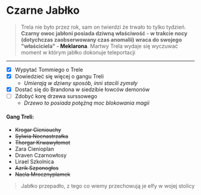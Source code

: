 <h1>Czarne Jabłko</h1>

> Trela nie było przez rok, sam on twierdzi że trwało to tylko tydzień.
> **Czarny owoc jabłoni posiada dziwną właściwość - w trakcie nocy (dotychczas zaobserwowany czas anomalii) wraca do swojego "właściciela" - <a data-path="Bohaterowie/Meklaron Sennus.md">Meklarona</a>**. Martwy Trela wydaje się wyczuwać moment w którym jabłko dokonuje teleportacji  

---

- [x] Wypytać Tommiego o Trele
- [x] Dowiedzieć się więcej o gangu Treli
	- *Umierają w dziwny sposób, inni stacili zymsły*
- [x] Dostać się do Brandona w siedzibie łowców demonów
- [ ] Zdobyć korę drzewa surssowego
	- *Drzewo to posiada potężną moc blokowania magii*

#### Gang Treli:

- ~~Krogar Cieniouchy~~
- ~~Sylwia Nocnastrzałka~~
- ~~Thorgar Krwawyłomot~~
- Zara Cienioplan
- Draven Czarnowłosy
- Lirael Szkolnica
- ~~Azrik Szponogłos~~
- ~~Naela Mrocznyplamek~~

> Jabłko przepadło, z tego co wiemy przechowują je elfy w wojej stolicy